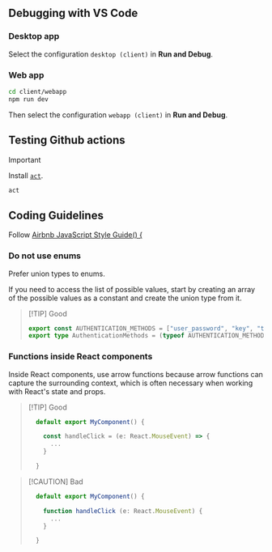## Debugging with VS Code

### Desktop app

Select the configuration `desktop (client)` in **Run and Debug**.

### Web app

```sh
cd client/webapp
npm run dev
```

Then select the configuration `webapp (client)` in **Run and Debug**.

## Testing Github actions

> [!IMPORTANT]
> Install [`act`](https://github.com/nektos/act).

```sh
act
```

## Coding Guidelines

Follow [Airbnb JavaScript Style Guide() {](https://github.com/airbnb/javascript#airbnb-javascript-style-guide-)

### Do not use enums

Prefer union types to enums.

If you need to access the list of possible values, start by creating an array of the possible values as a constant and create the union type from it.

> [!TIP] Good
>
> ```ts
> export const AUTHENTICATION_METHODS = ["user_password", "key", "token"] as const;
> export type AuthenticationMethods = (typeof AUTHENTICATION_METHODS)[number];
> ```

### Functions inside React components

Inside React components, use arrow functions because arrow functions can capture the surrounding context, which is often necessary when working with React's state and props.

> [!TIP] Good
>
> ```ts
>   default export MyComponent() {
>
>     const handleClick = (e: React.MouseEvent) => {
>       ...
>     }
>
>   }
> ```

> [!CAUTION] Bad
>
> ```ts
>   default export MyComponent() {
>
>     function handleClick (e: React.MouseEvent) {
>       ...
>     }
>
>   }
> ```
